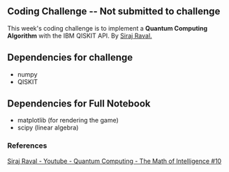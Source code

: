 ## Coding Challenge -- Not submitted to challenge

This week's coding challenge is to implement a **Quantum Computing Algorithm** with the IBM QISKIT API. By <a href="https://github.com/llSourcell/The_Math_of_Intelligence">Siraj Raval.</a>

## Dependencies for challenge

* numpy
* QISKIT

## Dependencies for Full Notebook

* matplotlib (for rendering the game)
* scipy (linear algebra)

### References

<a href="https://www.youtube.com/watch?v=LhtnECml-KI">Siraj Raval - Youtube - Quantum Computing - The Math of Intelligence #10</a>
